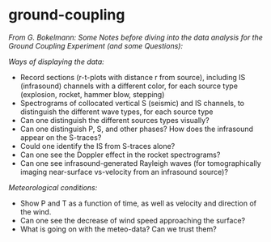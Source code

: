 # ground-coupling

_From G. Bokelmann:
Some Notes before diving into the data analysis for the Ground Coupling Experiment (and some Questions):_

*Ways of displaying the data:*
* Record sections (r-t-plots with distance r from source), including IS (infrasound) channels with a different color, for each source type (explosion, rocket, hammer blow, stepping)
* Spectrograms of collocated vertical S (seismic) and IS channels, to distinguish the different wave types, for each source type
* Can one distinguish the different sources types visually?
* Can one distinguish P, S, and other phases? How does the infrasound appear on the S-traces?
* Could one identify the IS from S-traces alone?
* Can one see the Doppler effect in the rocket spectrograms?
* Can one see infrasound-generated Rayleigh waves (for tomographically imaging near-surface vs-velocity from an infrasound source)?

*Meteorological conditions:*
* Show P and T as a function of time, as well as velocity and direction of the wind.
* Can one see the decrease of wind speed approaching the surface?
* What is going on with the meteo-data? Can we trust them?
